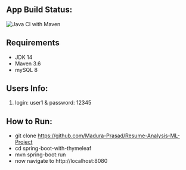 ## App Build Status: 
![Java CI with Maven](https://github.com/UbaidurRehman1/spring-boot-with-thymeleaf/workflows/Java%20CI%20with%20Maven/badge.svg)

## Requirements 
- JDK 14
- Maven 3.6 
- mySQL 8


## Users Info:
1. login: user1 & password: 12345

## How to Run:
- git clone https://github.com/Madura-Prasad/Resume-Analysis-ML-Project
- cd spring-boot-with-thymeleaf
- mvn spring-boot:run
- now navigate to http://localhost:8080
